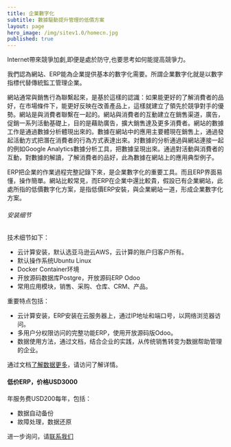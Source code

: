 ```yaml
---
title: 企業數字化
subtitle: 數據驅動提升管理的低價方案
layout: page
hero_image: /img/sitev1.0/homecn.jpg
published: true
---
```

Internet帶來競爭加劇,即便是處於防守,也要思考如何能提高競爭力。

我們認為網站、ERP能為企業提供基本的數字化需要。所謂企業數字化就是以數字指標代替傳統監工管理企業。

網站通常與銷售行為聯繫起來，是基於這樣的認識：如果能更好的了解消費者的品好，在市場條件下，能更好反映在改善產品上，這樣就建立了領先於競爭對手的優勢。網站是與消費者聯繫在一起的。網站與消費者的互動建立在銷售渠道，廣告，促銷一系列活動基礎上，目的是藉助廣告，擴大銷售達及更多消費者。網站的數據工作是通過數據分析體現出來的。數據在網站中的應用主要體現在銷售上，通過發起活動方式把潛在消費者的行為方式表達出來。対數據的分析通過與網站連接一起的例如Google Analytics數據分析工具，把數據呈現出來。通過對活動與消費者的互動，對數據的解讀，了解消費者的品好，此為數據在網站上的應用典型例子。

ERP把企業的作業過程完整記錄下來，是企業數字化的重要工具。而且ERP界面易懂，操作簡單。網站比較常見，而ERP在企業中還比較貴，假設已有企業網站，此處所指的低價數字化方案，是指低價ERP安裝，與企業網站一道，形成企業數字化方案。

###### 安装细节

技术细节如下：

- 云计算安装，默认选亚马逊云AWS，云计算的账户归客户所有。
- 默认操作系统Ubuntu Linux
- Docker Container环境
- 开放源码数据库Postgre，开放源码ERP Odoo
- 常用应用模块，销售、采购、仓库、CRM、产品。

重要特点包括：

- 云计算安装，ERP安装在云服务器上，通过IP地址和端口号，以网络浏览器访问。
- 多用户分权限访问的完整功能ERP，使用开放源码版Odoo。
- 数据使用方法，通过文档，结合企业的实践，从传统销售转变为数据帮助管理的企业。 

通过文档[了解数据更多](/tutorials/zh/tutorials/)，请访问了解详情。

#### 低价ERP，价格USD3000

年服务费USD200每年，包括：

- 数据自动备份
- 故障处理，数据还原

进一步询问，请[联系我们](/contact/)
